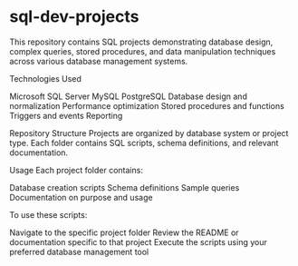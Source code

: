 # sql-dev-projects
This repository contains SQL projects demonstrating database design, complex queries, stored procedures, and data manipulation techniques across various database management systems.

Technologies Used

Microsoft SQL Server
MySQL
PostgreSQL
Database design and normalization
Performance optimization
Stored procedures and functions
Triggers and events
Reporting

Repository Structure
Projects are organized by database system or project type. Each folder contains SQL scripts, schema definitions, and relevant documentation.

Usage
Each project folder contains:

Database creation scripts
Schema definitions
Sample queries
Documentation on purpose and usage

To use these scripts:

Navigate to the specific project folder
Review the README or documentation specific to that project
Execute the scripts using your preferred database management tool
